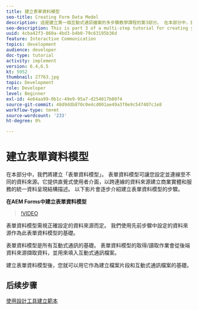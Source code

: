 ```yaml
---
title: 建立表單資料模型
seo-title: Creating Form Data Model
description: 這是建立第一個互動式通訊檔案的多步驟教學課程的第3部分。 在本部分中，我們將建立「表單資料模型」。 表單資料模型可讓您設定並連線至不同的資料來源。它提供直覺式使用者介面，可跨連線的資料來源建立業務實體和服務的統一資料表示架構。以下影片會逐步解說建立表單資料模型的步驟。
seo-description: This is part 3 of a multi-step tutorial for creating your first interactive communications document. In this part, we will create Form Data Model. Form Data Model allows you to configure and connect to disparate data sources.It provides an intuitive user interface to create a unified data representation schema of business entities and services across connected data sources. The following video walks through the steps to create Form Data Model.
uuid: 4cba42f3-860a-4bd3-b4b0-79c63195b36d
feature: Interactive Communication
topics: development
audience: developer
doc-type: tutorial
activity: implement
version: 6.4,6.5
kt: 5952
thumbnail: 27763.jpg
topic: Development
role: Developer
level: Beginner
exl-id: 4e64aa99-0b1c-49e9-95a7-d254017b80f4
source-git-commit: 48d9ddb870c0e4cd001ae49a3f0e9c547407c1e8
workflow-type: tm+mt
source-wordcount: '233'
ht-degree: 0%

---
```


# 建立表單資料模型

在本部分中，我們將建立「表單資料模型」。 表單資料模型可讓您設定並連線至不同的資料來源。它提供直覺式使用者介面，以跨連線的資料來源建立商業實體和服務的統一資料呈現結構描述。 以下影片會逐步介紹建立表單資料模型的步驟。

**在AEM Forms中建立表單資料模型**

>[!VIDEO](https://video.tv.adobe.com/v/27763?quality=12&learn=on)

表單資料模型需視正確設定的資料來源而定。 我們使用先前步驟中設定的資料來源作為此表單資料模型的基礎。

表單資料模型是所有互動式通訊的基礎。 表單資料模型的取得/讀取作業會從後端資料來源擷取資料，並用來填入互動式通訊檔案。

建立表單資料模型後，您就可以用它作為建立檔案片段和互動式通訊檔案的基礎。

## 后续步骤

[使用設計工具建立範本](./create-xdp-layout-using-forms-designer.md)
